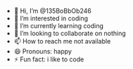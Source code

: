 - 👋 Hi, I’m @135BoBbOb246
- 👀 I’m interested in coding
- 🌱 I’m currently learning coding
- 💞️ I’m looking to collaborate on nothing
- 📫 How to reach me not available
- 😄 Pronouns: happy
- ⚡ Fun fact: i like to code

<!---
135BoBbOb246/135BoBbOb246 is a ✨ special ✨ repository because its `README.md` (this file) appears on your GitHub profile.
You can click the Preview link to take a look at your changes.
--->
